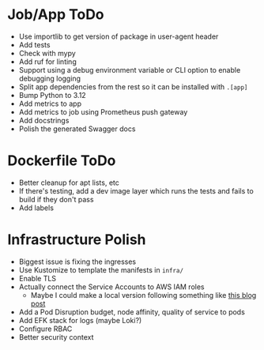 # Job/App ToDo
- Use importlib to get version of package in user-agent header
- Add tests
- Check with mypy
- Add ruf for linting
- Support using a debug environment variable or CLI option to enable debugging logging
- Split app dependencies from the rest so it can be installed with `.[app]`
- Bump Python to 3.12
- Add metrics to app
- Add metrics to job using Prometheus push gateway
- Add docstrings
- Polish the generated Swagger docs

# Dockerfile ToDo
- Better cleanup for apt lists, etc
- If there's testing, add a dev image layer which runs the tests and fails to build if they don't pass
- Add labels

# Infrastructure Polish
- Biggest issue is fixing the ingresses
- Use Kustomize to template the manifests in `infra/`
- Enable TLS
- Actually connect the Service Accounts to AWS IAM roles
    - Maybe I could make a local version following something like [this blog post](https://medium.com/@danielepolencic/binding-aws-iam-roles-to-kubernetes-service-account-for-on-prem-clusters-b8bac41f269d)
- Add a Pod Disruption budget, node affinity, quality of service to pods
- Add EFK stack for logs (maybe Loki?)
- Configure RBAC
- Better security context

    